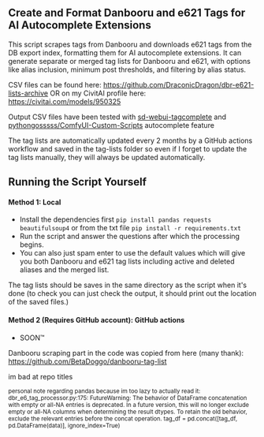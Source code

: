 ## Create and Format Danbooru and e621 Tags for AI Autocomplete Extensions
This script scrapes tags from Danbooru and downloads e621 tags from the DB export index, formatting them for AI autocomplete extensions. It can generate separate or merged tag lists for Danbooru and e621, with options like alias inclusion, minimum post thresholds, and filtering by alias status.

CSV files can be found here: https://github.com/DraconicDragon/dbr-e621-lists-archive OR on my CivitAI profile here: https://civitai.com/models/950325

Output CSV files have been tested with [sd-webui-tagcomplete](https://github.com/DominikDoom/a1111-sd-webui-tagcomplete) and [pythongosssss/ComfyUI-Custom-Scripts](https://github.com/pythongosssss/ComfyUI-Custom-Scripts) autocomplete feature

The tag lists are automatically updated every 2 months by a GitHub actions workflow and saved in the tag-lists folder so even if I forget to update the tag lists manually, they will always be updated automatically.

## Running the Script Yourself
#### Method 1: Local
- Install the dependencies first `pip install pandas requests beautifulsoup4` or from the txt file `pip install -r requirements.txt`
- Run the script and answer the questions after which the processing begins.
- You can also just spam enter to use the default values which will give you both Danbooru and e621 tag lists including active and deleted aliases and the merged list.

The tag lists should be saves in the same directory as the script when it's done (to check you can just check the output, it should print out the location of the saved files.)

#### Method 2 (Requires GitHub account): GitHub actions 
- SOON:tm:

Danbooru scraping part in the code was copied from here (many thank): https://github.com/BetaDoggo/danbooru-tag-list

im bad at repo titles

<sub>personal note regarding pandas because im too lazy to actually read it: dbr_e6_tag_processor.py:175: FutureWarning: The behavior of DataFrame concatenation with empty or all-NA entries is deprecated. In a future version, this will no longer exclude empty or all-NA columns when determining the result dtypes. To retain the old behavior, exclude the relevant entries before the concat operation.
  tag_df = pd.concat([tag_df, pd.DataFrame(data)], ignore_index=True)</sub>
